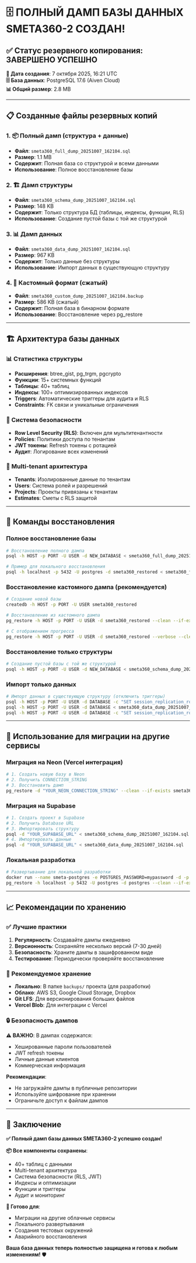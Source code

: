 # 🗄️ ПОЛНЫЙ ДАМП БАЗЫ ДАННЫХ SMETA360-2 СОЗДАН!

## ✅ Статус резервного копирования: ЗАВЕРШЕНО УСПЕШНО

**📅 Дата создания**: 7 октября 2025, 16:21 UTC  
**🗄️ База данных**: PostgreSQL 17.6 (Aiven Cloud)  
**📊 Общий размер**: 2.8 MB

---

## 📋 Созданные файлы резервных копий

### 1. 📦 Полный дамп (структура + данные)
- **Файл**: `smeta360_full_dump_20251007_162104.sql`
- **Размер**: 1.1 MB
- **Содержит**: Полная база со структурой и всеми данными
- **Использование**: Полное восстановление базы

### 2. 🏗️ Дамп структуры
- **Файл**: `smeta360_schema_dump_20251007_162104.sql`  
- **Размер**: 148 KB
- **Содержит**: Только структура БД (таблицы, индексы, функции, RLS)
- **Использование**: Создание пустой базы с той же структурой

### 3. 📊 Дамп данных
- **Файл**: `smeta360_data_dump_20251007_162104.sql`
- **Размер**: 967 KB  
- **Содержит**: Только данные без структуры
- **Использование**: Импорт данных в существующую структуру

### 4. 🔧 Кастомный формат (сжатый)
- **Файл**: `smeta360_custom_dump_20251007_162104.backup`
- **Размер**: 586 KB (сжатый)
- **Содержит**: Полная база в бинарном формате
- **Использование**: Восстановление через pg_restore

---

## 🏗️ Архитектура базы данных

### 📊 Статистика структуры
- **Расширения**: btree_gist, pg_trgm, pgcrypto
- **Функции**: 15+ системных функций
- **Таблицы**: 40+ таблиц
- **Индексы**: 100+ оптимизированных индексов
- **Triggers**: Автоматические триггеры для аудита и RLS
- **Constraints**: FK связи и уникальные ограничения

### 🔐 Система безопасности
- **Row Level Security (RLS)**: Включен для мультитенантности
- **Policies**: Политики доступа по тенантам  
- **JWT токены**: Refresh токены с ротацией
- **Аудит**: Логирование всех изменений

### 🏢 Multi-tenant архитектура
- **Tenants**: Изолированные данные по тенантам
- **Users**: Система ролей и разрешений
- **Projects**: Проекты привязаны к тенантам
- **Estimates**: Сметы с RLS защитой

---

## 🔄 Команды восстановления

### Полное восстановление базы
```bash
# Восстановление полного дампа
psql -h HOST -p PORT -U USER -d NEW_DATABASE < smeta360_full_dump_20251007_162104.sql

# Пример для локального восстановления
psql -h localhost -p 5432 -U postgres -d smeta360_restored < smeta360_full_dump_20251007_162104.sql
```

### Восстановление кастомного дампа (рекомендуется)
```bash
# Создание новой базы
createdb -h HOST -p PORT -U USER smeta360_restored

# Восстановление из кастомного дампа
pg_restore -h HOST -p PORT -U USER -d smeta360_restored --clean --if-exists smeta360_custom_dump_20251007_162104.backup

# С отображением прогресса
pg_restore -h HOST -p PORT -U USER -d smeta360_restored --verbose --clean --if-exists smeta360_custom_dump_20251007_162104.backup
```

### Восстановление только структуры
```bash
# Создание пустой базы с той же структурой
psql -h HOST -p PORT -U USER -d NEW_DATABASE < smeta360_schema_dump_20251007_162104.sql
```

### Импорт только данных
```bash
# Импорт данных в существующую структуру (отключить триггеры)
psql -h HOST -p PORT -U USER -d DATABASE -c "SET session_replication_role = replica;"
psql -h HOST -p PORT -U USER -d DATABASE < smeta360_data_dump_20251007_162104.sql
psql -h HOST -p PORT -U USER -d DATABASE -c "SET session_replication_role = DEFAULT;"
```

---

## 🚀 Использование для миграции на другие сервисы

### Миграция на Neon (Vercel интеграция)
```bash
# 1. Создать новую базу в Neon
# 2. Получить CONNECTION_STRING
# 3. Восстановить дамп
pg_restore -d "YOUR_NEON_CONNECTION_STRING" --clean --if-exists smeta360_custom_dump_20251007_162104.backup
```

### Миграция на Supabase
```bash
# 1. Создать проект в Supabase
# 2. Получить Database URL
# 3. Импортировать структуру
psql -d "YOUR_SUPABASE_URL" < smeta360_schema_dump_20251007_162104.sql
# 4. Импортировать данные
psql -d "YOUR_SUPABASE_URL" < smeta360_data_dump_20251007_162104.sql
```

### Локальная разработка
```bash
# Развертывание для локальной разработки
docker run --name smeta-postgres -e POSTGRES_PASSWORD=mypassword -d -p 5432:5432 postgres:17
pg_restore -h localhost -p 5432 -U postgres -d postgres --clean --if-exists smeta360_custom_dump_20251007_162104.backup
```

---

## 📈 Рекомендации по хранению

### ✅ Лучшие практики
1. **Регулярность**: Создавайте дампы ежедневно
2. **Версионность**: Сохраняйте несколько версий (7-30 дней)
3. **Безопасность**: Храните дампы в зашифрованном виде
4. **Тестирование**: Периодически проверяйте восстановление

### 📂 Рекомендуемое хранение
- **Локально**: В папке `backups/` проекта (для разработки)
- **Облако**: AWS S3, Google Cloud Storage, Dropbox
- **Git LFS**: Для версионирования больших файлов
- **Vercel Blob**: Для интеграции с Vercel

### 🔒 Безопасность дампов
⚠️ **ВАЖНО**: В дампах содержатся:
- Хешированные пароли пользователей
- JWT refresh токены
- Личные данные клиентов
- Коммерческая информация

**Рекомендации**:
- Не загружайте дампы в публичные репозитории
- Используйте шифрование при хранении
- Ограничьте доступ к файлам дампов

---

## 🎯 Заключение

**✅ Полный дамп базы данных SMETA360-2 успешно создан!**

**📦 Все компоненты сохранены**:
- 40+ таблиц с данными
- Multi-tenant архитектура
- Система безопасности (RLS, JWT)
- Индексы и оптимизации
- Функции и триггеры
- Аудит и мониторинг

**🚀 Готово для**:
- Миграции на другие облачные сервисы
- Локального развертывания
- Создания тестовых окружений
- Аварийного восстановления

**Ваша база данных теперь полностью защищена и готова к любым изменениям!** 🛡️